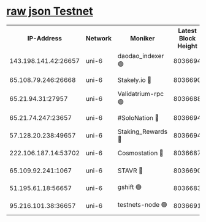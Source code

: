 [raw json Testnet](https://rpc-check.junot.stavr.tech/junot/rpc-junot-result.json)
=


<table><tr><th>IP-Address</th><th>Network</th><th>Moniker</th><th>Latest Block Height</th><th>Earliest Block Height</th><th>Catching Up</th><th>Tx Index</th><th>Voting Power</th><th>Scan Time</th></tr><tr><td>143.198.141.42:26657</td><td>uni-6</td><td>daodao_indexer 🟢</td><td>8036694</td><td>1</td><td>False</td><td>off</td><td>0</td><td>2024-02-16T08:42:44.970644340UTC</td></tr><tr><td>65.108.79.246:26668</td><td>uni-6</td><td>Stakely.io 🔴</td><td>8036690</td><td>1570872</td><td>False</td><td>on</td><td>1846530</td><td>2024-02-16T08:42:33.113102328UTC</td></tr><tr><td>65.21.94.31:27957</td><td>uni-6</td><td>Validatrium-rpc 🟢</td><td>8036688</td><td>2943363</td><td>False</td><td>on</td><td>0</td><td>2024-02-16T08:42:28.214793639UTC</td></tr><tr><td>65.21.74.247:23657</td><td>uni-6</td><td>#SoloNation 🔴</td><td>8036694</td><td>5208001</td><td>False</td><td>on</td><td>112</td><td>2024-02-16T08:42:44.097841487UTC</td></tr><tr><td>57.128.20.238:49657</td><td>uni-6</td><td>Staking_Rewards 🔴</td><td>8036694</td><td>6514618</td><td>False</td><td>on</td><td>1008</td><td>2024-02-16T08:42:45.225157707UTC</td></tr><tr><td>222.106.187.14:53702</td><td>uni-6</td><td>Cosmostation 🔴</td><td>8036687</td><td>7473037</td><td>False</td><td>on</td><td>109003</td><td>2024-02-16T08:42:25.815951252UTC</td></tr><tr><td>65.109.92.241:1067</td><td>uni-6</td><td>STAVR 🔴</td><td>8036690</td><td>7502372</td><td>False</td><td>on</td><td>6054</td><td>2024-02-16T08:42:32.715703945UTC</td></tr><tr><td>51.195.61.18:56657</td><td>uni-6</td><td>gshift 🟢</td><td>8036683</td><td>7691417</td><td>False</td><td>on</td><td>0</td><td>2024-02-16T08:42:14.158128525UTC</td></tr><tr><td>95.216.101.38:36657</td><td>uni-6</td><td>testnets-node 🟢</td><td>8036691</td><td>7905356</td><td>False</td><td>on</td><td>0</td><td>2024-02-16T08:42:35.522081418UTC</td></tr></table>